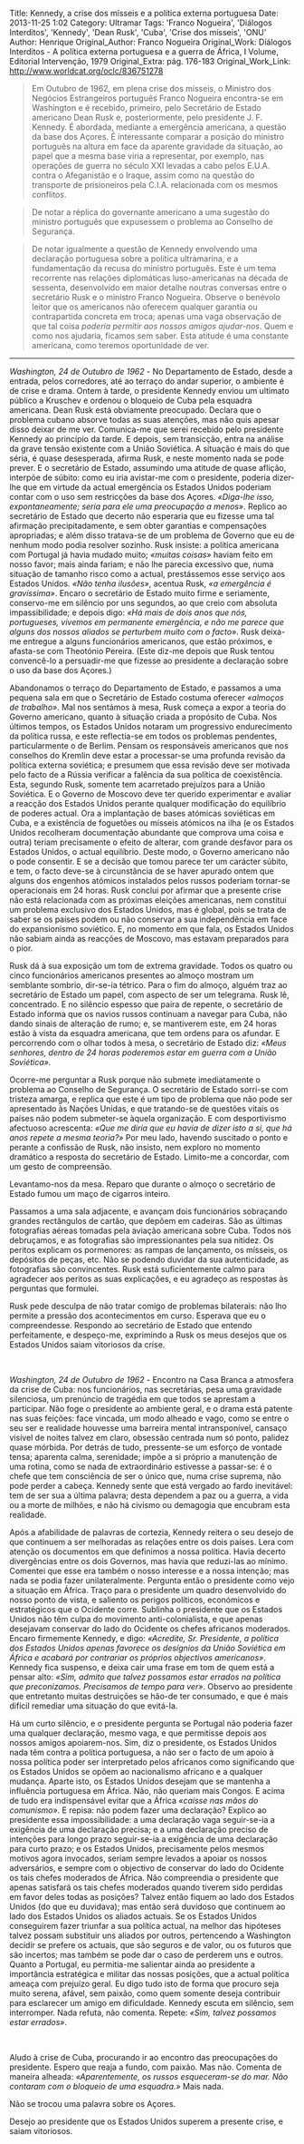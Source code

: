 Title: Kennedy, a crise dos mísseis e a política externa portuguesa
Date: 2013-11-25 1:02
Category: Ultramar
Tags: 'Franco Nogueira', 'Diálogos Interditos', 'Kennedy', 'Dean Rusk', 'Cuba', 'Crise dos mísseis', 'ONU'
Author: Henrique
Original_Author: Franco Nogueira
Original_Work: Diálogos Interditos - A política externa portuguesa e a guerra de África, I Volume, Editorial Intervenção, 1979
Original_Extra: pág. 176-183
Original_Work_Link: http://www.worldcat.org/oclc/836751278

><!-- PELICAN_BEGIN_SUMMARY -->Em Outubro de 1962, em plena crise dos mísseis, o Ministro dos Negócios Estrangeiros português Franco Nogueira encontra-se em Washington e é recebido, primeiro, pelo Secretário de Estado americano Dean Rusk e, posteriormente, pelo presidente J. F. Kennedy.<!-- PELICAN_END_SUMMARY --> É abordada, mediante a emergência americana, a questão da base dos Açores. É interessante comparar a posição do ministro português na altura em face da aparente gravidade da situação, ao papel que a mesma base viria a representar, por exemplo, nas operações de guerra no século XXI levadas a cabo pelos E.U.A. contra o Afeganistão e o Iraque, assim como na questão do transporte de prisioneiros pela C.I.A. relacionada com os mesmos conflitos. 

>De notar a réplica do governante americano a uma sugestão do ministro português que expusessem o problema ao Conselho de Segurança. 

>De notar igualmente a questão de Kennedy envolvendo uma declaração portuguesa sobre a política ultramarina, e a fundamentação da recusa do ministro português. Este é um tema recorrente nas relações diplomáticas luso-americanas na década de sessenta, desenvolvido em maior detalhe noutras conversas entre o secretário Rusk e o ministro Franco Nogueira. Observe o benévolo leitor que os americanos não oferecem qualquer garantia ou contrapartida concreta em troca; apenas uma vaga observação de que tal coisa *poderia permitir aos nossos amigos ajudar-nos*. Quem e como nos ajudaria, ficamos sem saber. Esta atitude é uma constante americana, como teremos oportunidade de ver.

---

*Washington, 24 de Outubro de 1962* - No Departamento de Estado, desde a entrada, pelos corredores, até ao terraço do andar superior, o ambiente 
é de crise e drama. Ontem à tarde, o presidente Kennedy enviou um ultimato público a Kruschev e ordenou o bloqueio de Cuba pela esquadra americana. Dean Rusk está obviamente preocupado. Declara que o problema cubano absorve todas as suas atenções, mas não quis apesar disso deixar de me ver. Comunica-me que serei recebido pelo presidente Kennedy ao princípio da tarde. E depois, sem transicção, entra na análise da grave tensão existente com a União Soviética. A situação é mais do que séria, é quase desesperada, afirma Rusk, e neste momento nada se pode prever. E o secretário de Estado, assumindo uma atitude de quase aflição, interpõe de súbito: como eu iria avistar-me com o presidente, poderia dizer-lhe que em virtude da actual emergência os Estados Unidos poderiam contar com o uso sem restricções da base dos Açores. *«Diga-lhe isso, expontaneamente; seria para ele uma preocupação a menos»*. Replico ao secretário de Estado que decerto não esperaria que eu fizesse uma tal afirmação precipitadamente, e sem obter garantias e compensações apropriadas; e além disso tratava-se de um problema de Governo que eu de nenhum modo podia resolver sozinho. Rusk insiste: a política americana com Portugal já havia mudado muito; *«muitas coisas»* haviam feito em nosso favor; mais ainda fariam; e não lhe parecia excessivo que, numa situação de tamanho risco como a actual, prestássemos esse serviço aos Estados Unidos. *«Não tenha ilusões»*, acentua Rusk, *«a emergência é gravíssima»*. Encaro o secretário de Estado muito firme e seriamente, conservo-me em silêncio por uns segundos, ao que creio com absoluta impassibilidade; e depois digo: *«Há mais de dois anos que nós, portugueses, vivemos em permanente emergência, e não me parece que alguns dos nossos aliados se perturbem muito com o facto»*. Rusk deixa-me entregue a alguns funcionários americanos, que estão próximos, e afasta-se com Theotónio Pereira. (Este diz-me depois que Rusk tentou convencê-lo a persuadir-me que fizesse ao presidente a declaração sobre o uso da base dos Açores.)

Abandonamos o terraço do Departamento de Estado, e passamos a uma pequena sala em que o Secretário de Estado costuma oferecer *«almoços de trabalho»*. Mal nos sentámos à mesa, Rusk começa a expor a teoria do Governo americano, quanto à situação criada a propósito de Cuba. Nos últimos tempos, os Estados Unidos notaram um progressivo endurecimento da política russa, e este reflectia-se em todos os problemas pendentes, particularmente o de Berlim. Pensam os responsáveis americanos que nos conselhos do Kremlin deve estar a processar-se uma profunda revisão da política externa soviética; e presumem que essa revisão deve ser motivada pelo facto de a Rússia verificar a falência da sua política de coexistência. Esta, segundo Rusk, somente tem acarretado prejuízos para a União Soviética. E o Governo de Moscovo deve ter querido experimentar e avaliar a reacção dos Estados Unidos perante qualquer modificação do equilíbrio de poderes actual. Ora a implantação de bases atómicas soviéticas em Cuba, e a existência de foguetões ou mísseis atómicos na ilha (e os Estados Unidos recolheram documentação abundante que comprova uma coisa e outra) teriam precisamente o efeito de alterar, com grande desfavor para os Estados Unidos, o actual equilíbrio. Deste modo, o Governo americano não o pode consentir. E se a decisão que tomou parece ter um carácter súbito, e tem, o facto deve-se à circunstância de se haver apurado ontem que alguns dos engenhos atómicos instalados pelos russos poderiam tornar-se operacionais em 24 horas. Rusk conclui por afirmar que a presente crise não está relacionada com as próximas eleições americanas, nem constitui um problema exclusivo dos Estados Unidos, mas é global, pois se trata de saber se os países podem ou não conservar a sua independência em face do expansionismo soviético. E, no momento em que fala, os Estados Unidos não sabiam ainda as reacções de Moscovo, mas estavam preparados para o pior.

Rusk dá à sua exposição um tom de extrema gravidade. Todos os quatro ou cinco funcionários americanos presentes ao almoço mostram um semblante sombrio, dir-se-ia tétrico. Para o fim do almoço, alguém traz ao secretário de Estado um papel, com aspecto de ser um telegrama. Rusk lê, concentrado. E no silêncio espesso que paira de repente, o secretário de Estado informa que os navios russos continuam a navegar para Cuba, não dando sinais de alteração de rumo; e, se mantiverem este, em 24 horas estão à vista da esquadra americana, que tem ordens para os afundar. E percorrendo com o olhar todos à mesa, o secretário de Estado diz: *«Meus senhores, dentro de 24 horas poderemos estar em guerra com a União Soviética».*

Ocorre-me perguntar a Rusk porque não submete imediatamente o problema ao Conselho de Segurança. O secretário de Estado sorri-se com tristeza amarga, e replica que este é um tipo de problema que não pode ser apresentado às Nações Unidas, e que tratando-se de questões vitais os países não podem submeter-se àquela organização. E com desportivismo afectuoso acrescenta: *«Que me diria que eu havia de dizer isto a si, que há anos repete a mesma teoria?»* Por meu lado, havendo suscitado o ponto e perante a confissão de Rusk, não insisto, nem exploro no momento dramático a resposta do secretário de Estado. Limito-me a concordar, com um gesto de compreensão.

Levantamo-nos da mesa. Reparo que durante o almoço o secretário de Estado fumou um maço de cigarros inteiro.

Passamos a uma sala adjacente, e avançam dois funcionários sobraçando grandes rectângulos de cartão, que depõem em cadeiras. São as últimas fotografias aéreas tomadas pela aviação americana sobre Cuba. Todos nos debruçamos, e as fotografias são impressionantes pela sua nitidez. Os peritos explicam os pormenores: as rampas de lançamento, os mísseis, os depósitos de peças, etc. Não se podendo duvidar da sua autenticidade, as fotografias são convincentes. Rusk está suficientemente calmo para agradecer aos peritos as suas explicações, e eu agradeço as respostas às perguntas que formulei.

Rusk pede desculpa de não tratar comigo de problemas bilaterais: não lho permite a pressão dos acontecimentos em curso. Esperava que eu o compreendesse. Respondo ao secretário de Estado que entendo perfeitamente, e despeço-me, exprimindo a Rusk os meus desejos que os Estados Unidos saiam vitoriosos da crise.

<br>

*Washington, 24 de Outubro de 1962* - Encontro na Casa Branca a atmosfera da crise de Cuba: nos funcionários, nas secretárias, pesa uma gravidade silenciosa, um prenúncio de tragédia em que todos se aprestam a participar. Não foge o presidente ao ambiente geral, e o drama está patente nas suas feições: face vincada, um modo alheado e vago, como se entre o seu ser e realidade houvesse uma barreira mental intransponível, cansaço visível de noites talvez em claro, obsessão centrada num só ponto, palidez quase mórbida. Por detrás de tudo, pressente-se um esforço de vontade tensa; aparenta calma, serenidade; impõe a si próprio a manutenção de uma rotina, como se nada de extraordinário estivesse a passar-se: é o chefe que tem consciência de ser o único que, numa crise suprema, não pode perder a cabeça. Kennedy sente que está vergado ao fardo inevitável: tem de ser sua a 
última palavra; desta dependem a paz ou a guerra, a vida ou a morte de milhões, e não há civismo ou demagogia que encubram esta realidade.

Após a afabilidade de palavras de cortezia, Kennedy reitera o seu desejo de que continuem a ser melhoradas as relações entre os dois países. Lera com atenção os documentos em que definimos a nossa política. Havia decerto divergências entre os dois Governos, mas havia que reduzi-las ao mínimo. Comentei que esse era também o nosso interesse e a nossa intenção; mas nada se podia fazer unilateralmente. Pergunta então o presidente como vejo a situação em África. Traço para o presidente um quadro desenvolvido do nosso ponto de vista, e saliento os perigos políticos, económicos e estratégicos que o Ocidente corre. Sublinha o presidente que os Estados Unidos não têm culpa do movimento anti-colonialista, e que apenas desejavam conservar do lado do Ocidente os chefes africanos moderados. Encaro firmemente Kennedy, e digo: *«Acredite, Sr. Presidente, a política dos Estados Unidos apenas favorece os desígnios da União Soviética em África e acabará por contrariar os próprios objectivos americanos»*. Kennedy fica suspenso, e deixa cair uma frase em tom de quem está a pensar alto: *«Sim, admito que talvez possamos estar errados na política que preconizamos. Precisamos de tempo para ver»*. Observo ao presidente que entretanto muitas destruições se hão-de ter consumado, e que é mais difícil remediar uma situação do que evitá-la.

Há um curto silêncio, e o presidente pergunta se Portugal não poderia fazer uma qualquer declaração, mesmo vaga, e que permitisse depois aos nossos amigos apoiarem-nos. Sim, diz o presidente, os Estados Unidos nada têm contra a política portuguesa, a não ser o facto de um apoio à nossa política  poder ser interpretado pelos africanos como significando que os Estados Unidos se opõem ao nacionalismo africano e a qualquer mudança. Aparte isto, os Estados Unidos desejam que se mantenha a influência portuguesa em África. Não, não queriam mais Congos. E acima de tudo era indispensável evitar que a África *«caísse nas mãos do comunismo»*. E repisa: não podem fazer uma declaração? Explico ao presidente essa impossibilidade: a uma declaração vaga seguir-se-ia a exigência de uma declaração precisa; e a uma declaração preciso de intenções para longo prazo seguir-se-ia a exigência de uma declaração para curto prazo; e os Estados Unidos, precisamente pelos mesmos motivos agora invocados, seriam sempre levados a apoiar os nossos adversários, e sempre com o objectivo de conservar do lado do Ocidente os tais chefes moderados de África. Não compreendia o presidente que apenas satisfará os tais chefes moderados quando tiverem sido perdidas em favor deles todas as posições? Talvez então fiquem ao lado dos Estados Unidos (do que eu duvidava); mas então será duvidoso que continuem ao lado dos Estados Unidos os aliados actuais. Se os Estados Unidos conseguirem fazer triunfar a sua política actual, na melhor das hipóteses talvez possam substituir uns aliados por outros, pertencendo a Washington decidir se prefere os actuais, que são seguros e de valor, ou os futuros que são incertos; mas também se pode dar o caso de perderem uns e outros. Quanto a Portugal, eu permitia-me salientar ainda ao presidente a importância estratégica e militar das nossas posições, que a actual política ameaça com prejuízo geral. Eu digo tudo isto de forma que procuro seja muito serena, afável, sem paixão, como quem somente deseja contribuir para esclarecer um amigo em dificuldade. Kennedy escuta em silêncio, sem interromper. Nada refuta, não comenta. Repete: *«Sim, talvez possamos estar errados»*.

<br>

 Aludo à crise de Cuba, procurando ir ao encontro das preocupações do presidente. Espero que reaja a fundo, com paixão. Mas não. Comenta de maneira alheada: *«Aparentemente, os russos esqueceram-se do mar. Não contaram com o bloqueio de uma esquadra.»* Mais nada.

Não se trocou uma palavra sobre os Açores.

Desejo ao presidente que os Estados Unidos superem a presente crise, e saiam vitoriosos.